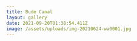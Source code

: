 ```yaml
---
title: Bude Canal
layout: gallery
date: 2021-09-20T01:38:54.411Z
image: /assets/uploads/img-20210624-wa0001.jpg
---
```

